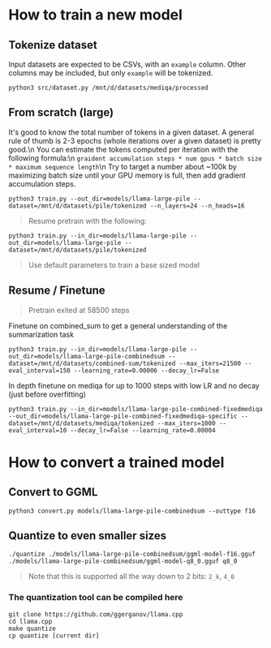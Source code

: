 # How to train a new model

## Tokenize dataset

Input datasets are expected to be CSVs, with an `example` column. Other columns may be included, but only `example` will be tokenized.

```
python3 src/dataset.py /mnt/d/datasets/mediqa/processed
```

## From scratch (large)

It's good to know the total number of tokens in a given dataset. A general rule of thumb is 2-3 epochs (whole iterations over a given dataset) is pretty good.\n
You can estimate the tokens computed per iteration with the following formula:\n
`graident accumulation steps * num gpus * batch size * maximum sequence length`\n
Try to target a number about ~100k by maximizing batch size until your GPU memory is full, then add gradient accumulation steps.

```
python3 train.py --out_dir=models/llama-large-pile --dataset=/mnt/d/datasets/pile/tokenized --n_layers=24 --n_heads=16
```

> Resume pretrain with the following:

```
python3 train.py --in_dir=models/llama-large-pile --out_dir=models/llama-large-pile --dataset=/mnt/d/datasets/pile/tokenized
```

> Use default parameters to train a base sized model

## Resume / Finetune

> Pretrain exited at 58500 steps

Finetune on combined_sum to get a general understanding of the summarization task

```
python3 train.py --in_dir=models/llama-large-pile --out_dir=models/llama-large-pile-combinedsum --dataset=/mnt/d/datasets/combined-sum/tokenized --max_iters=21500 --eval_interval=150 --learning_rate=0.00006 --decay_lr=False
```

In depth finetune on mediqa for up to 1000 steps with low LR and no decay (just before overfitting)

```
python3 train.py --in_dir=models/llama-large-pile-combined-fixedmediqa --out_dir=models/llama-large-pile-combined-fixedmediqa-specific --dataset=/mnt/d/datasets/mediqa/tokenized --max_iters=1000 --eval_interval=10 --decay_lr=False --learning_rate=0.00004
```

# How to convert a trained model

## Convert to GGML

```
python3 convert.py models/llama-large-pile-combinedsum --outtype f16
```

## Quantize to even smaller sizes

```
./quantize ./models/llama-large-pile-combinedsum/ggml-model-f16.gguf ./models/llama-large-pile-combinedsum/ggml-model-q8_0.gguf q8_0
```

> Note that this is supported all the way down to 2 bits: `2_k`, `4_0`

### The quantization tool can be compiled here

```
git clone https://github.com/ggerganov/llama.cpp
cd llama.cpp
make quantize
cp quantize [current dir]
```
